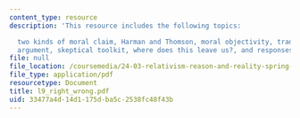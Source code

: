 ```yaml
---
content_type: resource
description: 'This resource includes the following topics:

  two kinds of moral claim, Harman and Thomson, moral objectivity, traditional skeptical
  argument, skeptical toolkit, where does this leave us?, and responses.'
file: null
file_location: /coursemedia/24-03-relativism-reason-and-reality-spring-2005/33477a4d14d1175dba5c2538fc48f43b_l9_right_wrong.pdf
file_type: application/pdf
resourcetype: Document
title: l9_right_wrong.pdf
uid: 33477a4d-14d1-175d-ba5c-2538fc48f43b
---
```

